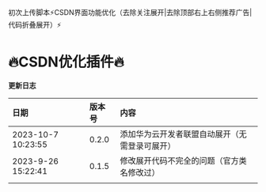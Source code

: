 初次上传脚本⚡️CSDN界面功能优化（去除关注展开|去除顶部右上右侧推荐广告|代码折叠展开）⚡️



🔥CSDN优化插件🔥
==

**更新日志**


| 日期               | 版本号 | 内容                                           |
| :----------------- | :----- | :--------------------------------------------- |
| 2023-10-7 10:23:55 | 0.2.0  | 添加华为云开发者联盟自动展开（无需登录可展开） |
| 2023-9-26 15:22:41 | 0.1.5  | 修改展开代码不完全的问题（官方类名修改过）     |
|                    |        |                                                |








